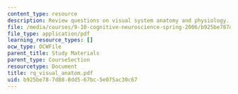 ```yaml
---
content_type: resource
description: Review questions on visual system anatomy and physiology.
file: /media/courses/9-10-cognitive-neuroscience-spring-2006/b925be787d888dd567bc5e075ac30c67_rq_visual_anatom.pdf
file_type: application/pdf
learning_resource_types: []
ocw_type: OCWFile
parent_title: Study Materials
parent_type: CourseSection
resourcetype: Document
title: rq_visual_anatom.pdf
uid: b925be78-7d88-8dd5-67bc-5e075ac30c67
---
```

